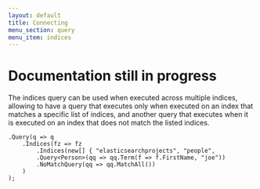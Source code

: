 ```yaml
---
layout: default
title: Connecting
menu_section: query
menu_item: indices
---
```



# Documentation still in progress

The indices query can be used when executed across multiple indices, allowing to have a query that executes only when executed on an index that matches a specific list of indices, and another query that executes when it is executed on an index that does not match the listed indices.

	.Query(q => q
		.Indices(fz => fz
			.Indices(new[] { "elasticsearchprojects", "people", 
			.Query<Person>(qq => qq.Term(f => f.FirstName, "joe"))
			.NoMatchQuery(qq => qq.MatchAll())
		)
	);



